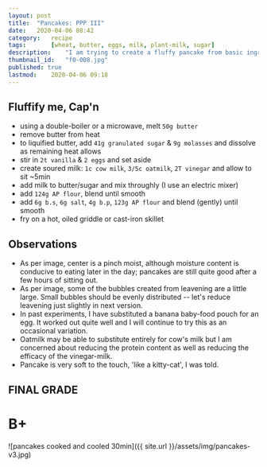 ```yaml
---
layout: post
title: 	"Pancakes: PPP III"
date:	2020-04-06 08:42
category:	recipe
tags:		[wheat, butter, eggs, milk, plant-milk, sugar] 
description: 	"I am trying to create a fluffy pancake from basic ingredients. Batter should be smooth and cook up quickly. Finished product should be mostly dry inside but form a distinct 'cake' with enough protein to resist crumbling."
thumbnail_id:	"f0-008.jpg"
published: true
lastmod:	2020-04-06 09:18
---
```


## Fluffify me, Cap'n

* using a double-boiler or a microwave, melt `50g butter`
* remove butter from heat
* to liquified butter, add `41g granulated sugar` & `9g molasses` and dissolve as remaining heat allows
* stir in `2t vanilla` & `2 eggs` and set aside
* create soured milk: `1c cow milk`, `3/5c oatmilk`, `2T vinegar` and allow to sit ~5min
* add milk to butter/sugar and mix throughly (I use an electric mixer)
* add `124g AP flour`, blend until smooth
* add `6g b.s`, `6g salt`, `4g b.p`, `123g AP flour` and blend (gently) until smooth
* fry on a hot, oiled griddle or cast-iron skillet

## Observations

* As per image, center is a pinch moist, although moisture content is conducive to eating later in the day; pancakes are still quite good after a few hours of sitting out.
* As per image, some of the bubbles created from leavening are a little large. Small bubbles should be evenly distributed -- let's reduce leavening just slightly in next version.
* In past experiments, I have substituted a banana baby-food pouch for an egg. It worked out quite well and I will continue to try this as an occasional variation.
* Oatmilk may be able to substitute entirely for cow's milk but I am concerned about reducing the protein content as well as reducing the efficacy of the vinegar-milk.
* Pancake is very soft to the touch, 'like a kitty-cat', I was told. 

## FINAL GRADE
# B+

![pancakes cooked and cooled 30min]({{ site.url }}/assets/img/pancakes-v3.jpg)
